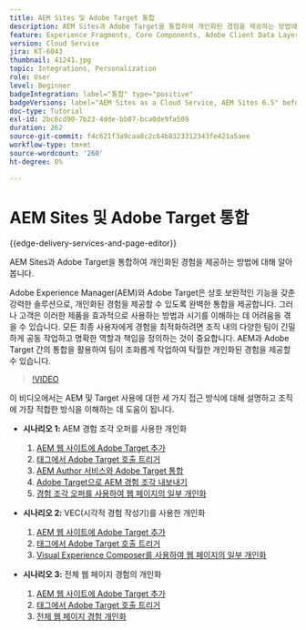 ```yaml
---
title: AEM Sites 및 Adobe Target 통합
description: AEM Sites과 Adobe Target을 통합하여 개인화된 경험을 제공하는 방법에 대해 알아봅니다.
feature: Experience Fragments, Core Components, Adobe Client Data Layer
version: Cloud Service
jira: KT-6043
thumbnail: 41241.jpg
topic: Integrations, Personalization
role: User
level: Beginner
badgeIntegration: label="통합" type="positive"
badgeVersions: label="AEM Sites as a Cloud Service, AEM Sites 6.5" before-title="false"
doc-type: Tutorial
exl-id: 2bc6cd90-7b23-4dde-bb07-bca0de9fa509
duration: 262
source-git-commit: f4c621f3a9caa8c2c64b8323312343fe421a5aee
workflow-type: tm+mt
source-wordcount: '260'
ht-degree: 0%

---
```


# AEM Sites 및 Adobe Target 통합

{{edge-delivery-services-and-page-editor}}

AEM Sites과 Adobe Target을 통합하여 개인화된 경험을 제공하는 방법에 대해 알아봅니다.

Adobe Experience Manager(AEM)와 Adobe Target은 상호 보완적인 기능을 갖춘 강력한 솔루션으로, 개인화된 경험을 제공할 수 있도록 완벽한 통합을 제공합니다. 그러나 고객은 이러한 제품을 효과적으로 사용하는 방법과 시기를 이해하는 데 어려움을 겪을 수 있습니다. 모든 최종 사용자에게 경험을 최적화하려면 조직 내의 다양한 팀이 긴밀하게 공동 작업하고 명확한 역할과 책임을 정의하는 것이 중요합니다. AEM과 Adobe Target 간의 통합을 활용하여 팀이 조화롭게 작업하여 탁월한 개인화된 경험을 제공할 수 있습니다.

>[!VIDEO](https://video.tv.adobe.com/v/41241?quality=12&learn=on)

이 비디오에서는 AEM 및 Target 사용에 대한 세 가지 접근 방식에 대해 설명하고 조직에 가장 적합한 방식을 이해하는 데 도움이 됩니다.

* __시나리오 1:__ AEM 경험 조각 오퍼를 사용한 개인화

   1. [AEM 웹 사이트에 Adobe Target 추가](./add-target-launch-extension.md)
   1. [태그에서 Adobe Target 호출 트리거](./load-and-fire-target.md)
   1. [AEM Author 서비스와 Adobe Target 통합](./setup-aem-target-cloud-service.md)
   1. [Adobe Target으로 AEM 경험 조각 내보내기](./export-experience-fragment-target.md)
   1. [경험 조각 오퍼를 사용하여 웹 페이지의 일부 개인화](./create-target-activity.md)

* __시나리오 2:__ VEC(시각적 경험 작성기)를 사용한 개인화

   1. [AEM 웹 사이트에 Adobe Target 추가](./add-target-launch-extension.md)
   1. [태그에서 Adobe Target 호출 트리거](./load-and-fire-target.md)
   1. [Visual Experience Composer를 사용하여 웹 페이지의 일부 개인화](./personalization-using-vec.md)

* __시나리오 3:__ 전체 웹 페이지 경험의 개인화

   1. [AEM 웹 사이트에 Adobe Target 추가](./add-target-launch-extension.md)
   1. [태그에서 Adobe Target 호출 트리거](./load-and-fire-target.md)
   1. [전체 웹 페이지 경험 개인화](./personalization-web-page.md)
